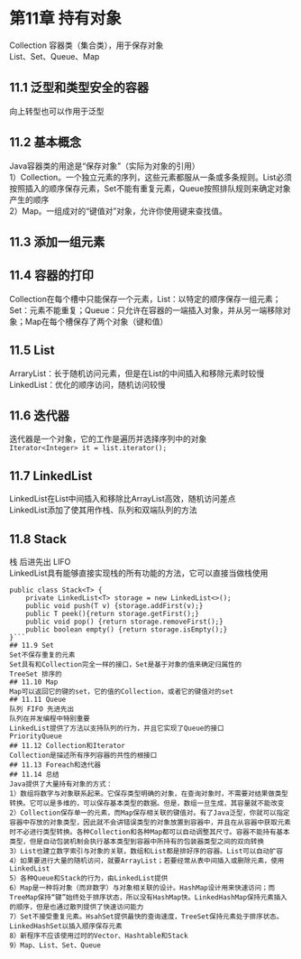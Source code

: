 #  第11章 持有对象
Collection 容器类（集合类），用于保存对象  
List、Set、Queue、Map  
## 11.1 泛型和类型安全的容器
向上转型也可以作用于泛型  
## 11.2 基本概念
Java容器类的用途是“保存对象”（实际为对象的引用）  
1）Collection。一个独立元素的序列，这些元素都服从一条或多条规则。List必须按照插入的顺序保存元素，Set不能有重复元素，Queue按照排队规则来确定对象产生的顺序  
2）Map。一组成对的“键值对”对象，允许你使用键来查找值。
## 11.3 添加一组元素
## 11.4 容器的打印
Collection在每个槽中只能保存一个元素，List：以特定的顺序保存一组元素；Set：元素不能重复；Queue：只允许在容器的一端插入对象，并从另一端移除对象；Map在每个槽保存了两个对象（键和值）  
## 11.5 List
ArraryList：长于随机访问元素，但是在List的中间插入和移除元素时较慢  
LinkedList：优化的顺序访问，随机访问较慢  
## 11.6 迭代器
迭代器是一个对象，它的工作是遍历并选择序列中的对象  
```Iterator<Integer> it = list.iterator();```   
## 11.7 LinkedList
LinkedList在List中间插入和移除比ArrayList高效，随机访问差点  
LinkedList添加了使其用作栈、队列和双端队列的方法  
## 11.8 Stack
栈 后进先出 LIFO   
LinkedList具有能够直接实现栈的所有功能的方法，它可以直接当做栈使用  
```
public class Stack<T> {
	private LinkedList<T> storage = new LinkedList<>();  
	public void push(T v) {storage.addFirst(v);}
	public T peek(){return storage.getFirst();}
	public void pop() {return storage.removeFirst();}
	public boolean empty() {return storage.isEmpty();}
}```  
## 11.9 Set 
Set不保存重复的元素  
Set具有和Collection完全一样的接口，Set是基于对象的值来确定归属性的  
TreeSet 排序的  
## 11.10 Map
Map可以返回它的键的set，它的值的Collection，或者它的键值对的set  
## 11.11 Queue
队列 FIFO 先进先出  
队列在并发编程中特别重要  
LinkedList提供了方法以支持队列的行为，并且它实现了Queue的接口  
PriorityQueue  
## 11.12 Collection和Iterator
Collection是描述所有序列容器的共性的根接口
## 11.13 Foreach和迭代器
## 11.14 总结
Java提供了大量持有对象的方式：  
1）数组将数字与对象联系起来。它保存类型明确的对象，在查询对象时，不需要对结果做类型转换。它可以是多维的，可以保存基本类型的数据。但是，数组一旦生成，其容量就不能改变  
2）Collection保存单一的元素，而Map保存相关联的键值对。有了Java泛型，你就可以指定容器中存放的对象类型，因此就不会讲错误类型的对象放置到容器中，并且在从容器中获取元素时不必进行类型转换。各种Collection和各种Map都可以自动调整其尺寸。容器不能持有基本类型，但是自动包装机制会执行基本类型到容器中所持有的包装器类型之间的双向转换  
3）List也建立数字索引与对象的关联，数组和List都是排好序的容器。List可以自动扩容  
4）如果要进行大量的随机访问，就要ArrayList；若要经常从表中间插入或删除元素，使用LinkedList  
5）各种Queue和Stack的行为，由LinkedList提供  
6）Map是一种将对象（而非数字）与对象相关联的设计。HashMap设计用来快速访问；而TreeMap保持“键”始终处于排序状态，所以没有HashMap快。LinkedHashMap保持元素插入的顺序，但是也通过散列提供了快速访问能力  
7）Set不接受重复元素。HsahSet提供最快的查询速度，TreeSet保持元素处于排序状态。LinkedHashSet以插入顺序保存元素  
8）新程序不应该使用过时的Vector、Hashtable和Stack
9）Map、List、Set、Queue
